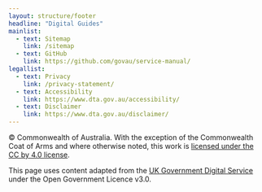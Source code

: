 ```yaml
---
layout: structure/footer
headline: "Digital Guides"
mainlist:
  - text: Sitemap
    link: /sitemap
  - text: GitHub
    link: https://github.com/govau/service-manual/
legallist:
  - text: Privacy
    link: /privacy-statement/
  - text: Accessibility
    link: https://www.dta.gov.au/accessibility/
  - text: Disclaimer
    link: https://www.dta.gov.au/disclaimer/
---
```


© Commonwealth of Australia. With the exception of the Commonwealth Coat of Arms and where otherwise noted, this work is [licensed under the CC by 4.0 license](https://creativecommons.org/licenses/by/4.0/).  

This page uses content adapted from the [UK Government Digital Service](https://www.gov.uk/government/organisations/government-digital-service) under the Open Government Licence v3.0.
